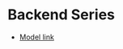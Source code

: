 # Backend Series

- [Model link](https://app.eraser.io/workspace/YtPqZ1VogxGy1jzIDkzj?origin=share)
